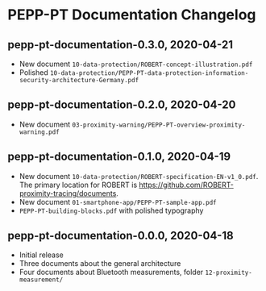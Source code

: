 # PEPP-PT Documentation Changelog

## pepp-pt-documentation-0.3.0, 2020-04-21

* New document `10-data-protection/ROBERT-concept-illustration.pdf`
* Polished `10-data-protection/PEPP-PT-data-protection-information-security-architecture-Germany.pdf`

## pepp-pt-documentation-0.2.0, 2020-04-20

* New document `03-proximity-warning/PEPP-PT-overview-proximity-warning.pdf`

## pepp-pt-documentation-0.1.0, 2020-04-19

* New document `10-data-protection/ROBERT-specification-EN-v1_0.pdf`.  The primary location for ROBERT is <https://github.com/ROBERT-proximity-tracing/documents>.
* New document `01-smartphone-app/PEPP-PT-sample-app.pdf`
* `PEPP-PT-building-blocks.pdf` with polished typography

## pepp-pt-documentation-0.0.0, 2020-04-18

* Initial release
* Three documents about the general architecture
* Four documents about Bluetooth measurements, folder `12-proximity-measurement/`
